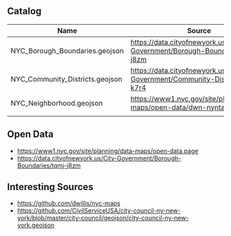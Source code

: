 
## Catalog

| Name                            | Source                                                                      |
| ------------------------------- | --------------------------------------------------------------------------- |
| NYC_Borough_Boundaries.geojson  | https://data.cityofnewyork.us/City-Government/Borough-Boundaries/tqmj-j8zm  |
| NYC_Community_Districts.geojson | https://data.cityofnewyork.us/City-Government/Community-Districts/yfnk-k7r4 |
| NYC_Neighborhood.geojson        | https://www1.nyc.gov/site/planning/data-maps/open-data/dwn-nynta.page       |
|                                 |                                                                             |

## Open Data

* https://www1.nyc.gov/site/planning/data-maps/open-data.page
* https://data.cityofnewyork.us/City-Government/Borough-Boundaries/tqmj-j8zm

## Interesting Sources

* https://github.com/dwillis/nyc-maps
* https://github.com/CivilServiceUSA/city-council-ny-new-york/blob/master/city-council/geojson/city-council-ny-new-york.geojson
